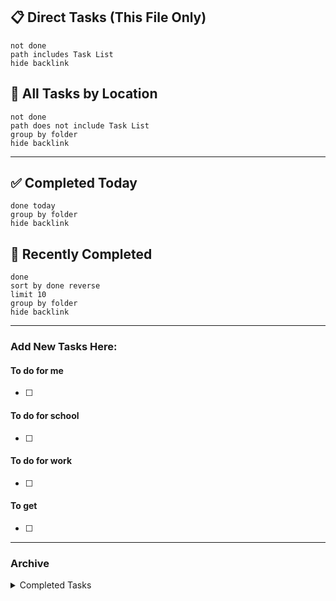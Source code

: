 
## 📋 Direct Tasks (This File Only)
```tasks
not done
path includes Task List
hide backlink
```

## 📂 All Tasks by Location
```tasks
not done
path does not include Task List
group by folder
hide backlink
```

---

## ✅ Completed Today
```tasks
done today
group by folder
hide backlink
```

## 📅 Recently Completed
```tasks
done
sort by done reverse
limit 10
group by folder
hide backlink
```

---

### Add New Tasks Here:

#### To do for me
- [ ] 

#### To do for school
- [ ] 

#### To do for work
- [ ] 

#### To get
- [ ] 

---

### Archive

<details>
<summary>Completed Tasks</summary>

- [x] test ✅ 2025-08-13
- [x] Waterproof top sheet ✅ 2025-08-13
- [x] Move air filter to under end table ✅ 2025-01-08
- [x] Velcro wall hangers ✅ 2025-01-08
- [x] Mattress protector (2x) ✅ 2025-01-08
- [x] Cheap power drill
- [x] Storage containers or dressers (for storage room)
- [x] Essential oils and reed diffuser in masculine scent
- [x] Target shoe rack pt 2
- [x] Return drying rack to target
- [x] Over toilet storage
- [x] Coasters
- [x] Return step ladder via FedEx
- [x] Ship keys via next day rush shipping
- [x] Bedframe - pickup 8/9 from Walmart
- [x] New blinds - consultation scheduled 8/23 9-11AM
- [x] New shower liner and curtain
- [x] Vacuum & mop
- [x] Bathroom floor mats
- [x] Hallway runner
- [x] Large and small garbarge bags (black and white)
- [x] Caddy
- [x] Face wipes
- [x] XL towels
- [x] Target kitchenware
- [x] New oversized sweats from Walmart
- [x] Dresser
- [x] Bedframe
- [x] Iron and ironing board
- [x] Floor pads to prevent bed from moving against the floors (24x)
- [x] Floor pads that allow movement on hardwood (24x)
- [x] Runner for the room (low pile)
- [x] Egyptian cotton sheet set from Walmart
- [x] Comforter
- [x] Plunger and toilet scrub
- [x] Fabric freshener spray
- [x] Power strip with two rows and extension cord
- [x] Cord management ties

</details>